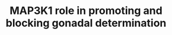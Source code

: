 ---
annotations:
- id: DOID:14450
  type: Disease Ontology
  value: 46 XX gonadal dysgenesis
- id: PW:0000650
  parent: signaling pathway
  type: Pathway Ontology
  value: signaling pathway pertinent to development
- id: DOID:14448
  type: Disease Ontology
  value: 46,XY sex reversal
- id: DOID:14447
  type: Disease Ontology
  value: gonadal dysgenesis
- id: PW:0000003
  parent: signaling pathway
  type: Pathway Ontology
  value: signaling pathway
authors:
- Tilmans
- Fehrhart
- Eweitz
citedin: ''
communities: []
description: 'This pathway summarizes the differential signaling in sex development
  in the human fetus. Disorders of sex development can derive from dysfunction of
  one or more genes in this pathway. '
last-edited: 2024-11-20
ndex: d525b162-8b6f-11eb-9e72-0ac135e8bacf
organisms:
- Homo sapiens
redirect_from:
- /index.php/Pathway:WP4872
- /instance/WP4872
- /instance/WP4872_r135856
revision: r135856
schema-jsonld:
- '@context': https://schema.org/
  '@id': https://wikipathways.github.io/pathways/WP4872.html
  '@type': Dataset
  creator:
    '@type': Organization
    name: WikiPathways
  description: 'This pathway summarizes the differential signaling in sex development
    in the human fetus. Disorders of sex development can derive from dysfunction of
    one or more genes in this pathway. '
  keywords:
  - AXIN1
  - CTNNB1
  - FGF9
  - FGFR2
  - FOXL2
  - FRAT1
  - GADD45G
  - GSK3B
  - MAP3K1
  - MAP3K4
  - MAPK1
  - MAPK11
  - RHOA
  - ROCK1
  - SOX9
  - SRY
  - WNT4
  license: CC0
  name: MAP3K1 role in promoting and blocking gonadal determination
seo: CreativeWork
title: MAP3K1 role in promoting and blocking gonadal determination
wpid: WP4872
---